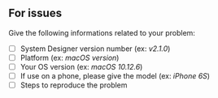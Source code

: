 ## For issues

Give the following informations related to your problem: 

- [ ] System Designer version number (ex: *v2.1.0*)
- [ ] Platform (ex: *macOS version*)
- [ ] Your OS version (ex: *macOS 10.12.6*)
- [ ] If use on a phone, please give the model (ex: *iPhone 6S*)
- [ ] Steps to reproduce the problem